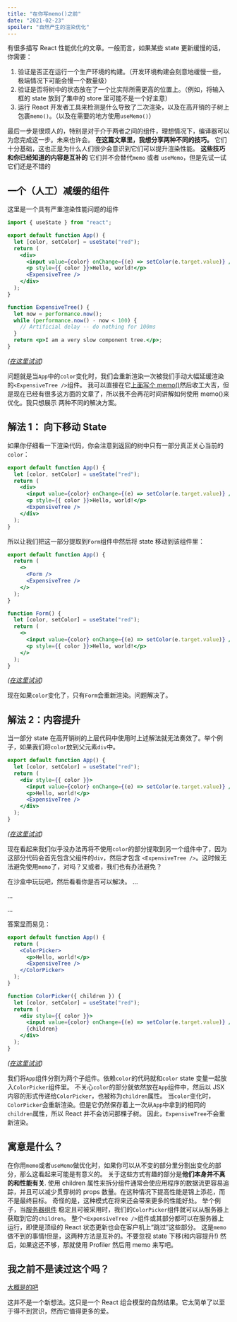 ```yaml
---
title: "在你写memo()之前"
date: "2021-02-23"
spoiler: "自然产生的渲染优化"
---
```


有很多描写 React 性能优化的文章。一般而言，如果某些 state 更新缓慢的话，你需要：

1. 验证是否正在运行一个生产环境的构建。（开发环境构建会刻意地缓慢一些，极端情况下可能会慢一个数量级）
2. 验证是否将树中的状态放在了一个比实际所需更高的位置上。（例如，将输入框的 state 放到了集中的 store 里可能不是一个好主意）
3. 运行 React 开发者工具来检测是什么导致了二次渲染，以及在高开销的子树上包裹`memo()`。（以及在需要的地方使用`useMemo()`）

最后一步是很烦人的，特别是对于介于两者之间的组件，理想情况下，编译器可以为您完成这一步。未来也许会。
**在这篇文章里，我想分享两种不同的技巧。** 它们十分基础，这也正是为什么人们很少会意识到它们可以提升渲染性能。
**这些技巧和你已经知道的内容是互补的** 它们并不会替代`memo` 或者 `useMemo`，但是先试一试它们还是不错的

## 一个（人工）减缓的组件

这里是一个具有严重渲染性能问题的组件

```jsx
import { useState } from "react";

export default function App() {
  let [color, setColor] = useState("red");
  return (
    <div>
      <input value={color} onChange={(e) => setColor(e.target.value)} />
      <p style={{ color }}>Hello, world!</p>
      <ExpensiveTree />
    </div>
  );
}

function ExpensiveTree() {
  let now = performance.now();
  while (performance.now() - now < 100) {
    // Artificial delay -- do nothing for 100ms
  }
  return <p>I am a very slow component tree.</p>;
}
```

_([在这里试试](https://codesandbox.io/s/frosty-glade-m33km?file=/src/App.js:23-513))_

问题就是当`App`中的`color`变化时，我们会重新渲染一次被我们手动大幅延缓渲染的`<ExpensiveTree />`组件。
我可以直接在它[上面写个 memo()](https://codesandbox.io/s/amazing-shtern-61tu4?file=/src/App.js)然后收工大吉，但是现在已经有很多这方面的文章了，所以我不会再花时间讲解如何使用 memo()来优化。我只想展示
两种不同的解决方案。

## 解法 1： 向下移动 State

如果你仔细看一下渲染代码，你会注意到返回的树中只有一部分真正关心当前的`color`：

```jsx {2,5-6}
export default function App() {
  let [color, setColor] = useState("red");
  return (
    <div>
      <input value={color} onChange={(e) => setColor(e.target.value)} />
      <p style={{ color }}>Hello, world!</p>
      <ExpensiveTree />
    </div>
  );
}
```

所以让我们把这一部分提取到`Form`组件中然后将 state 移动到该组件里：

```jsx {4,11,14,15}
export default function App() {
  return (
    <>
      <Form />
      <ExpensiveTree />
    </>
  );
}

function Form() {
  let [color, setColor] = useState("red");
  return (
    <>
      <input value={color} onChange={(e) => setColor(e.target.value)} />
      <p style={{ color }}>Hello, world!</p>
    </>
  );
}
```

_([在这里试试](https://codesandbox.io/s/billowing-wood-1tq2u?file=/src/App.js:64-380))_

现在如果`color`变化了，只有`Form`会重新渲染。问题解决了。

## 解法 2：内容提升

当一部分 state 在高开销树的上层代码中使用时上述解法就无法奏效了。举个例子，如果我们将`color`放到父元素`div`中。

```jsx {2,4}
export default function App() {
  let [color, setColor] = useState("red");
  return (
    <div style={{ color }}>
      <input value={color} onChange={(e) => setColor(e.target.value)} />
      <p>Hello, world!</p>
      <ExpensiveTree />
    </div>
  );
}
```

_([在这里试试](https://codesandbox.io/s/bold-dust-0jbg7?file=/src/App.js:58-313))_

现在看起来我们似乎没办法再将不使用`color`的部分提取到另一个组件中了，因为这部分代码会首先包含父组件的`div`，然后才包含
`<ExpensiveTree />`。这时候无法避免使用`memo`了，对吗？又或者，我们也有办法避免？

在沙盒中玩玩吧，然后看看你是否可以解决。
...

...

...

答案显而易见：

```jsx {4,5,10,15}
export default function App() {
  return (
    <ColorPicker>
      <p>Hello, world!</p>
      <ExpensiveTree />
    </ColorPicker>
  );
}

function ColorPicker({ children }) {
  let [color, setColor] = useState("red");
  return (
    <div style={{ color }}>
      <input value={color} onChange={(e) => setColor(e.target.value)} />
      {children}
    </div>
  );
}
```

_([在这里试试](https://codesandbox.io/s/wonderful-banach-tyfr1?file=/src/App.js:58-423))_

我们将`App`组件分割为两个子组件。依赖`color`的代码就和`color` state 变量一起放入`ColorPicker`组件里。
不关心`color`的部分就依然放在`App`组件中，然后以 JSX 内容的形式传递给`ColorPicker`，也被称为`children`属性。
当`color`变化时，`ColorPicker`会重新渲染。但是它仍然保存着上一次从`App`中拿到的相同的`children`属性，所以 React 并不会访问那棵子树。
因此，`ExpensiveTree`不会重新渲染。

## 寓意是什么？

在你用`memo`或者`useMemo`做优化时，如果你可以从不变的部分里分割出变化的部分，那么这看起来可能是有意义的。
关于这些方式有趣的部分是**他们本身并不真的和性能有关**. 使用 children 属性来拆分组件通常会使应用程序的数据流更容易追踪，并且可以减少贯穿树的 props 数量。在这种情况下提高性能是锦上添花，而不是最终目标。
奇怪的是，这种模式在将来还会带来更多的性能好处。
举个例子，当[服务器组件](https://reactjs.org/blog/2020/12/21/data-fetching-with-react-server-components.html) 稳定且可被采用时，我们的`ColorPicker`组件就可以从服务器上获取到它的`children`。
整个`<ExpensiveTree />`组件或其部分都可以在服务器上运行，即使是顶级的 React 状态更新也会在客户机上“跳过”这些部分。
这是`memo`做不到的事情!但是，这两种方法是互补的。不要忽视 state 下移(和内容提升!)
然后，如果这还不够，那就使用 Profiler 然后用 memo 来写吧。

## 我之前不是读过这个吗？

[大概是的吧](https://kentcdodds.com/blog/optimize-react-re-renders)

这并不是一个新想法。这只是一个 React 组合模型的自然结果。它太简单了以至于得不到赏识，然而它值得更多的爱。
